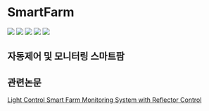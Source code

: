 # SmartFarm
<div>
<img src="https://img.shields.io/badge/Android-3DDC84?style=for-the-badge&logo=Android&logoColor=white"/>
<img src="https://img.shields.io/badge/Arduino-00979D?style=for-the-badge&logo=Arduino&logoColor=white"/></a>
<img src="https://img.shields.io/badge/PHP-777BB4?style=for-the-badge&logo=PHP&logoColor=white"/>
<img src="https://img.shields.io/badge/MySQL-4479A1?style=for-the-badge&logo=MySQL&logoColor=white"/>
<a href="https://ieeexplore.ieee.org/document/9268238" target="_blank">
<img src="https://img.shields.io/badge/관련논문-FF0000?style=for-the-badge&logo=Apache&logoColor=white"/>
</a>
</div>

## 자동제어 및 모니터링 스마트팜 




## 관련논문
<a href="https://ieeexplore.ieee.org/document/9268238" target="_blank">
Light Control Smart Farm Monitoring System with Reflector Control
</a>
